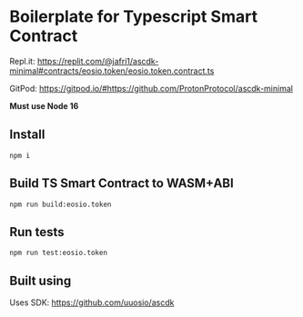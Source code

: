 # Boilerplate for Typescript Smart Contract

Repl.it: https://replit.com/@jafri1/ascdk-minimal#contracts/eosio.token/eosio.token.contract.ts

GitPod: https://gitpod.io/#https://github.com/ProtonProtocol/ascdk-minimal

**Must use Node 16**

## Install
```
npm i
```


## Build TS Smart Contract to WASM+ABI
```
npm run build:eosio.token
```

## Run tests
```
npm run test:eosio.token
```

## Built using
Uses SDK: https://github.com/uuosio/ascdk
